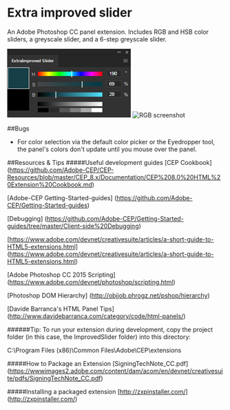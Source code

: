 # Extra improved slider
An Adobe Photoshop CC panel extension. Includes RGB and HSB color sliders, a greyscale slider, and a 6-step greyscale slider.

![HSB screenshot](https://github.com/dustymethod/improved-slider/blob/master/resources/screenshotHSB.jpg "HSB screenshot")
![RGB screenshot](https://github.com/dustymethod/improved-slider/resources/screenshotRGB.jpg "RGB screenshot")

##Bugs
- For color selection via the default color picker or the Eyedropper tool, the panel's colors don't update until you mouse over the panel.

##Resources & Tips
#####Useful development guides
[CEP Cookbook] (https://github.com/Adobe-CEP/CEP-Resources/blob/master/CEP_8.x/Documentation/CEP%208.0%20HTML%20Extension%20Cookbook.md)

[Adobe-CEP Getting-Started-guides] (https://github.com/Adobe-CEP/Getting-Started-guides)

[Debugging] (https://github.com/Adobe-CEP/Getting-Started-guides/tree/master/Client-side%20Debugging)

[https://www.adobe.com/devnet/creativesuite/articles/a-short-guide-to-HTML5-extensions.html] (https://www.adobe.com/devnet/creativesuite/articles/a-short-guide-to-HTML5-extensions.html)

[Adobe Photoshop CC 2015 Scripting] (https://www.adobe.com/devnet/photoshop/scripting.html)

[Photoshop DOM Hierarchy] (http://objjob.phrogz.net/pshop/hierarchy)

[Davide Barranca's HTML Panel Tips] (http://www.davidebarranca.com/category/code/html-panels/)

######Tip:
To run your extension during development, copy the project folder (in this case, the ImprovedSlider folder) into this directory:

C:\Program Files (x86)\Common Files\Adobe\CEP\extensions

#####How to Package an Extension
[SigningTechNote\_CC.pdf] (https://wwwimages2.adobe.com/content/dam/acom/en/devnet/creativesuite/pdfs/SigningTechNote_CC.pdf)

#####Installing a packaged extension
[http://zxpinstaller.com/] (http://zxpinstaller.com/)


